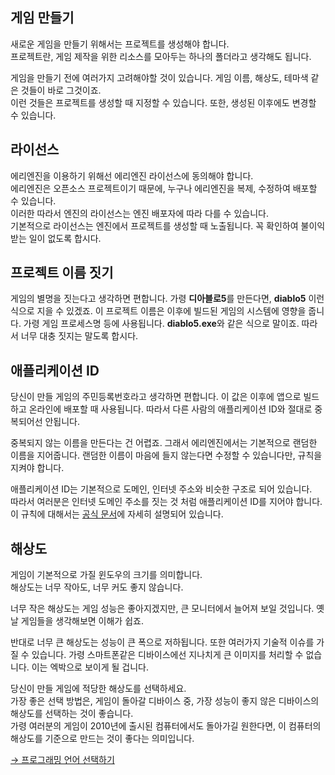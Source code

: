 ## 게임 만들기

새로운 게임을 만들기 위해서는 프로젝트를 생성해야 합니다.  
프로젝트란, 게임 제작을 위한 리소스를 모아두는 하나의 폴더라고 생각해도 됩니다.

게임을 만들기 전에 여러가지 고려해야할 것이 있습니다. 게임 이름, 해상도, 테마색 같은 것들이 바로 그것이죠.  
이런 것들은 프로젝트를 생성할 때 지정할 수 있습니다. 또한, 생성된 이후에도 변경할 수 있습니다.

## 라이선스

에리엔진을 이용하기 위해선 에리엔진 라이선스에 동의해야 합니다.  
에리엔진은 오픈소스 프로젝트이기 때문에, 누구나 에리엔진을 복제, 수정하여 배포할 수 있습니다.  
이러한 따라서 엔진의 라이선스는 엔진 배포자에 따라 다를 수 있습니다.  
기본적으로 라이선스는 엔진에서 프로젝트를 생성할 때 노출됩니다. 꼭 확인하여 불이익받는 일이 없도록 합시다.

## 프로젝트 이름 짓기

게임의 별명을 짓는다고 생각하면 편합니다. 가령 **디아블로5**를 만든다면, **diablo5** 이런식으로 지을 수 있겠죠. 이 프로젝트 이름은 이후에 빌드된 게임의 시스템에 영향을 줍니다. 가령 게임 프로세스명 등에 사용됩니다. **diablo5.exe**와 같은 식으로 말이죠. 따라서 너무 대충 짓지는 말도록 합시다.

## 애플리케이션 ID

당신이 만들 게임의 주민등록번호라고 생각하면 편합니다. 이 값은 이후에 앱으로 빌드하고 온라인에 배포할 때 사용됩니다. 따라서 다른 사람의 애플리케이션 ID와 절대로 중복되어선 안됩니다.

중복되지 않는 이름을 만든다는 건 어렵죠. 그래서 에리엔진에서는 기본적으로 랜덤한 이름을 지어줍니다. 랜덤한 이름이 마음에 들지 않는다면 수정할 수 있습니다만, 규칙을 지켜야 합니다.

애플리케이션 ID는 기본적으로 도메인, 인터넷 주소와 비슷한 구조로 되어 있습니다.  
따라서 여러분은 인터넷 도메인 주소를 짓는 것 처럼 애플리케이션 ID를 지어야 합니다. 이 규칙에 대해서는 [공식 문서](https://developer.android.com/studio/build/application-id?hl=ko)에 자세히 설명되어 있습니다.

## 해상도

게임이 기본적으로 가질 윈도우의 크기를 의미합니다.  
해상도는 너무 작아도, 너무 커도 좋지 않습니다.

너무 작은 해상도는 게임 성능은 좋아지겠지만, 큰 모니터에서 늘어져 보일 것입니다. 옛날 게임들을 생각해보면 이해가 쉽죠.

반대로 너무 큰 해상도는 성능이 큰 폭으로 저하됩니다. 또한 여러가지 기술적 이슈를 가질 수 있습니다. 가령 스마트폰같은 디바이스에선 지나치게 큰 이미지를 처리할 수 없습니다. 이는 엑박으로 보이게 될 겁니다.

당신이 만들 게임에 적당한 해상도를 선택하세요.  
가장 좋은 선택 방법은, 게임이 돌아갈 디바이스 중, 가장 성능이 좋지 않은 디바이스의 해상도를 선택하는 것이 좋습니다.  
가령 여러분의 게임이 2010년에 출시된 컴퓨터에서도 돌아가길 원한다면, 이 컴퓨터의 해상도를 기준으로 만드는 것이 좋다는 의미입니다.

[→ 프로그래밍 언어 선택하기](./select-your-programming-language)